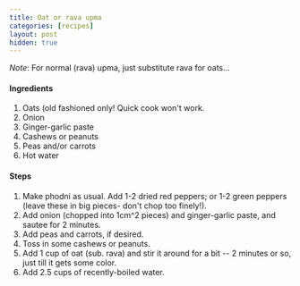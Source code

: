 ```yaml
---
title: Oat or rava upma
categories: [recipes]
layout: post
hidden: true
---
```


*Note*: For normal (rava) upma, just substitute rava for oats...

#### Ingredients
1. Oats (old fashioned only! Quick cook won't work.
2. Onion
3. Ginger-garlic paste
4. Cashews or peanuts
5. Peas and/or carrots
6. Hot water

#### Steps
1. Make phodni as usual.  Add 1-2 dried red peppers; or 1-2 green peppers (leave these in big pieces- don't chop too finely!).
2. Add onion (chopped into 1cm^2 pieces) and ginger-garlic paste, and sautee for 2 minutes.
3. Add peas and carrots, if desired.
4. Toss in some cashews or peanuts.
5. Add 1 cup of oat (sub. rava) and stir it around for a bit -- 2 minutes or so, just till it gets some color.
6. Add 2.5 cups of recently-boiled water.

